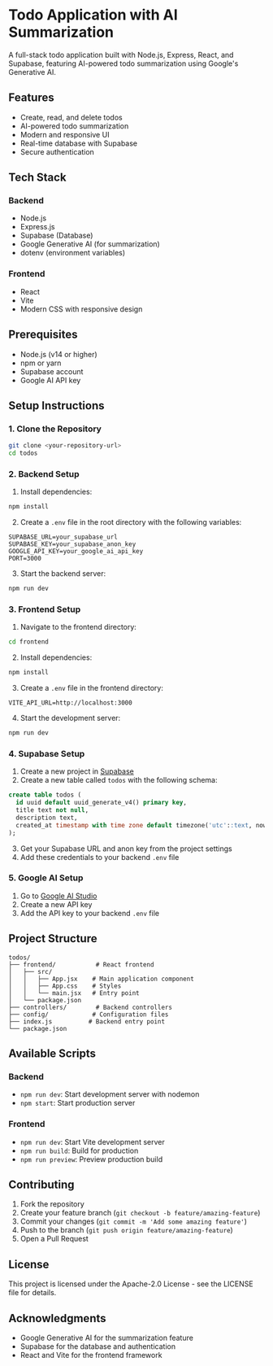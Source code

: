 # Todo Application with AI Summarization

A full-stack todo application built with Node.js, Express, React, and Supabase, featuring AI-powered todo summarization using Google's Generative AI.

## Features

- Create, read, and delete todos
- AI-powered todo summarization
- Modern and responsive UI
- Real-time database with Supabase
- Secure authentication

## Tech Stack

### Backend
- Node.js
- Express.js
- Supabase (Database)
- Google Generative AI (for summarization)
- dotenv (environment variables)

### Frontend
- React
- Vite
- Modern CSS with responsive design

## Prerequisites

- Node.js (v14 or higher)
- npm or yarn
- Supabase account
- Google AI API key

## Setup Instructions

### 1. Clone the Repository

```bash
git clone <your-repository-url>
cd todos
```

### 2. Backend Setup

1. Install dependencies:
```bash
npm install
```

2. Create a `.env` file in the root directory with the following variables:
```env
SUPABASE_URL=your_supabase_url
SUPABASE_KEY=your_supabase_anon_key
GOOGLE_API_KEY=your_google_ai_api_key
PORT=3000
```

3. Start the backend server:
```bash
npm run dev
```

### 3. Frontend Setup

1. Navigate to the frontend directory:
```bash
cd frontend
```

2. Install dependencies:
```bash
npm install
```

3. Create a `.env` file in the frontend directory:
```env
VITE_API_URL=http://localhost:3000
```

4. Start the development server:
```bash
npm run dev
```

### 4. Supabase Setup

1. Create a new project in [Supabase](https://supabase.com)
2. Create a new table called `todos` with the following schema:
```sql
create table todos (
  id uuid default uuid_generate_v4() primary key,
  title text not null,
  description text,
  created_at timestamp with time zone default timezone('utc'::text, now()) not null
);
```

3. Get your Supabase URL and anon key from the project settings
4. Add these credentials to your backend `.env` file

### 5. Google AI Setup

1. Go to [Google AI Studio](https://makersuite.google.com/app/apikey)
2. Create a new API key
3. Add the API key to your backend `.env` file

## Project Structure

```
todos/
├── frontend/           # React frontend
│   ├── src/
│   │   ├── App.jsx    # Main application component
│   │   ├── App.css    # Styles
│   │   └── main.jsx   # Entry point
│   └── package.json
├── controllers/        # Backend controllers
├── config/            # Configuration files
├── index.js          # Backend entry point
└── package.json
```

## Available Scripts

### Backend
- `npm run dev`: Start development server with nodemon
- `npm start`: Start production server

### Frontend
- `npm run dev`: Start Vite development server
- `npm run build`: Build for production
- `npm run preview`: Preview production build

## Contributing

1. Fork the repository
2. Create your feature branch (`git checkout -b feature/amazing-feature`)
3. Commit your changes (`git commit -m 'Add some amazing feature'`)
4. Push to the branch (`git push origin feature/amazing-feature`)
5. Open a Pull Request

## License

This project is licensed under the Apache-2.0 License - see the LICENSE file for details.

## Acknowledgments

- Google Generative AI for the summarization feature
- Supabase for the database and authentication
- React and Vite for the frontend framework
